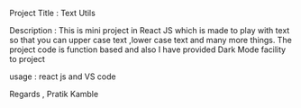 Project Title : Text Utils

Description : This is mini project in React JS  which is made to play with text so that you can upper case text ,lower case text and many more things. The project code is function based and also I have provided Dark Mode facility to project 

usage : react js and VS code

Regards ,
Pratik Kamble
